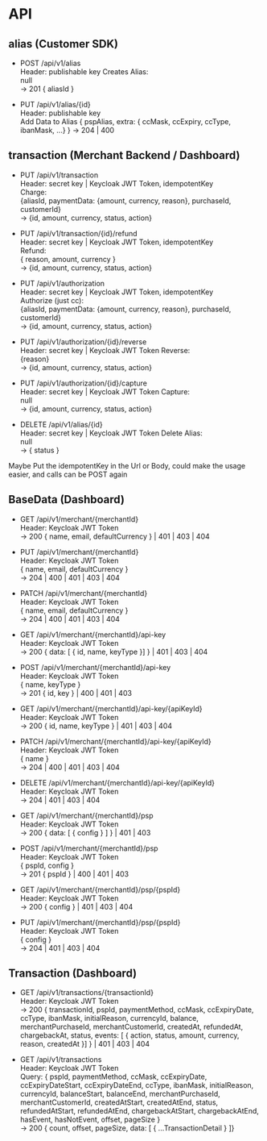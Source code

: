 # API

## alias (Customer SDK)

- POST /api/v1/alias  
  Header: publishable key
  Creates Alias:  
  null  
  -> 201 { aliasId }

- PUT /api/v1/alias/{id}  
  Header: publishable key  
  Add Data to Alias
  { pspAlias, extra: { ccMask, ccExpiry, ccType, ibanMask, ...} }
  -> 204 | 400

## transaction (Merchant Backend / Dashboard)

- PUT /api/v1/transaction  
  Header: secret key | Keycloak JWT Token, idempotentKey  
  Charge:  
  {aliasId, paymentData: {amount, currency, reason}, purchaseId, customerId}  
  -> {id, amount, currency, status, action}

- PUT /api/v1/transaction/{id}/refund  
  Header: secret key | Keycloak JWT Token, idempotentKey  
  Refund:  
  { reason, amount, currency }  
  -> {id, amount, currency, status, action}

- PUT /api/v1/authorization  
  Header: secret key | Keycloak JWT Token, idempotentKey  
  Authorize (just cc):  
  {aliasId, paymentData: {amount, currency, reason}, purchaseId, customerId}  
  -> {id, amount, currency, status, action}

- PUT /api/v1/authorization/{id}/reverse  
  Header: secret key | Keycloak JWT Token
  Reverse:  
  {reason}  
  -> {id, amount, currency, status, action}

- PUT /api/v1/authorization/{id}/capture  
  Header: secret key | Keycloak JWT Token
  Capture:  
  null  
  -> {id, amount, currency, status, action}

- DELETE /api/v1/alias/{id}  
  Header: secret key | Keycloak JWT Token
  Delete Alias:  
  null  
  -> { status }

Maybe Put the idempotentKey in the Url or Body, could make the usage easier, and calls can be POST again

## BaseData (Dashboard)

- GET /api/v1/merchant/{merchantId}  
  Header: Keycloak JWT Token  
  -> 200 { name, email, defaultCurrency } | 401 | 403 | 404

- PUT /api/v1/merchant/{merchantId}  
  Header: Keycloak JWT Token  
  { name, email, defaultCurrency }  
  -> 204 | 400 | 401 | 403 | 404

- PATCH /api/v1/merchant/{merchantId}  
  Header: Keycloak JWT Token  
  { name, email, defaultCurrency }  
  -> 204 | 400 | 401 | 403 | 404

- GET /api/v1/merchant/{merchantId}/api-key  
  Header: Keycloak JWT Token  
  -> 200 { data: [ { id, name, keyType }] } | 401 | 403 | 404

- POST /api/v1/merchant/{merchantId}/api-key  
  Header: Keycloak JWT Token  
  { name, keyType }  
  -> 201 { id, key } | 400 | 401 | 403

- GET /api/v1/merchant/{merchantId}/api-key/{apiKeyId}  
  Header: Keycloak JWT Token  
  -> 200 { id, name, keyType } | 401 | 403 | 404

- PATCH /api/v1/merchant/{merchantId}/api-key/{apiKeyId}  
  Header: Keycloak JWT Token  
  { name }  
  -> 204 | 400 | 401 | 403 | 404

- DELETE /api/v1/merchant/{merchantId}/api-key/{apiKeyId}  
  Header: Keycloak JWT Token  
  -> 204 | 401 | 403 | 404

- GET /api/v1/merchant/{merchantId}/psp  
  Header: Keycloak JWT Token  
  -> 200 { data: [ { config } ] } | 401 | 403

- POST /api/v1/merchant/{merchantId}/psp  
  Header: Keycloak JWT Token  
  { pspId, config }  
  -> 201 { pspId } | 400 | 401 | 403

- GET /api/v1/merchant/{merchantId}/psp/{pspId}  
  Header: Keycloak JWT Token  
  -> 200 { config } | 401 | 403 | 404

- PUT /api/v1/merchant/{merchantId}/psp/{pspId}  
  Header: Keycloak JWT Token  
  { config }  
  -> 204 | 401 | 403 | 404

## Transaction (Dashboard)

- GET /api/v1/transactions/{transactionId}  
  Header: Keycloak JWT Token  
  -> 200 { transactionId, pspId, paymentMethod, ccMask, ccExpiryDate, ccType, ibanMask, initialReason, currencyId, balance, merchantPurchaseId, merchantCustomerId, createdAt, refundedAt, chargebackAt, status, events: [ { action, status, amount, currency, reason, createdAt }] } | 401 | 403 | 404

- GET /api/v1/transactions  
  Header: Keycloak JWT Token  
  Query: { pspId, paymentMethod, ccMask, ccExpiryDate, ccExpiryDateStart, ccExpiryDateEnd, ccType, ibanMask, initialReason, currencyId, balanceStart, balanceEnd, merchantPurchaseId, merchantCustomerId, createdAtStart, createdAtEnd, status, refundedAtStart, refundedAtEnd, chargebackAtStart, chargebackAtEnd, hasEvent, hasNotEvent, offset, pageSize }  
  -> 200 { count, offset, pageSize, data: [ { ...TransactionDetail } ]}
